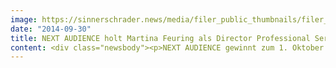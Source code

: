 ```yaml
---
image: https://sinnerschrader.news/media/filer_public_thumbnails/filer_public/67/d3/67d323ab-b2fd-429f-8c53-44b756100e8d/mitarbeiter_martinafeuring.png__480x288_q85_crop_subsampling-2_upscale.jpg
date: "2014-09-30"
title: NEXT AUDIENCE holt Martina Feuring als Director Professional Services an Bord
content: <div class="newsbody"><p>NEXT AUDIENCE gewinnt zum 1. Oktober mit Martina Feuring als Director Professional Services eine der erfahrensten Programmatic Media Expertinnen in Deutschland für sich.</p><p>Aufgabenschwerpunkt wird für sie und ihr Team sein, Advertiser erfolgreich ins Programmatic Media Zeitalter zu führen. Technische Basis hierfür wird die Private Programmatic Platform von NEXT AUDIENCE bilden sowie ein uniquer Beratungsansatz, der auf der konsequenten Nutzung von Eigendaten fußt.</p><p>Martina Feuring wird direkt an Chief Product Officer Ulf Sturm berichten. Ihre vorherige Station war AudienceScience (Germany) GmbH, wo sie zuletzt als Director Technical Client Services &amp; Operations global für Technisches Account Management, Daten- und Zielgruppenstrategieberatung, Predictive Modeling, Kampagnen-Management und Marktforschung verantwortlich war.</p><p>Zuvor war sie als Senior Consultant Targeting &amp; Market Research bei AudienceScience bzw. wunderloop media services tätig. Auf ihren ersten beruflichen Stationen war sie im Customer bzw. Market Research bei Conergy, AOL Deutschland und TNS Emnid.</p><p>„Wir freuen uns sehr, dass wir mit Martina eine so erfahrene Fachfrau für Programmatic Media gefunden haben. Zusammen mit ihr werden wir – immer aus der Perspektive der Advertisers – die NEXT AUDIENCE PLATFORM weiter vorantreiben.“, so Ulf Sturm.</p><p><strong>Über NEXT AUDIENCE</strong></p><p>Die NEXT AUDIENCE GmbH, eine 100-prozentige Tochter der SinnerSchrader AG mit Sitz in Hamburg, hat sich in den letzten Jahren vom reinen Targeting Adserving-Anbieter zum innovativen Technologieführer im Bereich Audience Management positioniert. Das Unternehmen bietet Werbetreibenden mit dem zentralen Produkt NEXT AUDIENCE PLATFORM eine integrierte Lösung für Audience Management, Ad Serving, Analysen und Reportings.</p><p>Die Vision, die dahinter steht&#58; die Spielregeln des Programmatic Media Zeitalters konsequent aus der Perspektive der Advertiser zu formulieren und hierfür die besten Technologien für Audience Management und Analytics zu entwickeln.</p><p>Namhafte Werbetreibende wie Base, Bigpoint, Friendscout24, Gothaer, mirapodo, MyToys.de, norisbank und Tchibo bedienen sich bereits dieser Technologie für ihre audience-optimierten Kampagnen.</p><p><a class="news-backlink" href="/de/"><svg class="svg-ico svg-ico--arrow-left"><use xlink&#58;href="#arrow-down"></use></svg>Zurück zur Presse Übersicht</a></p></div>
---
```

